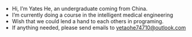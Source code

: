 - Hi, I’m Yates He, an undergraduate coming from China.
- I’m currently doing a course in the intelligent medical engineering
- Wish that we could lend a hand to each others in programing.
- If anything needed, please send emails to yetaohe74710@outlook.com

<!---
YatesHe/YatesHe is a ✨ special ✨ repository because its `README.md` (this file) appears on your GitHub profile.
You can click the Preview link to take a look at your changes.
--->
